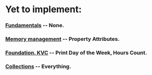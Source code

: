 # Yet to implement:
### [Fundamentals](https://github.com/rolling-scopes-school/rs.ios.lecture.material/blob/main/2021/Objective-C.%20Fundamentals/Tasks/lecture_task_1.md) -- None.
### [Memory management](https://github.com/rolling-scopes-school/rs.ios.lecture.material/blob/main/2021/Objective-C.%20Memory%20management/Tasks/lecture_task_2_memory_mngmt.md) -- Property Attributes.
### [Foundation. KVC](https://github.com/rolling-scopes-school/rs.ios.lecture.material/blob/main/2021/Objective-C.%20Foundation%20KVC/Tasks/lecture_task_3_foundation.md) -- Print Day of the Week, Hours Count.
### [Collections](https://github.com/rolling-scopes-school/rs.ios.lecture.material/blob/main/2021/Objective-C.%20Collections/Tasks/lecture_task_4_collections.md) -- Everything.
